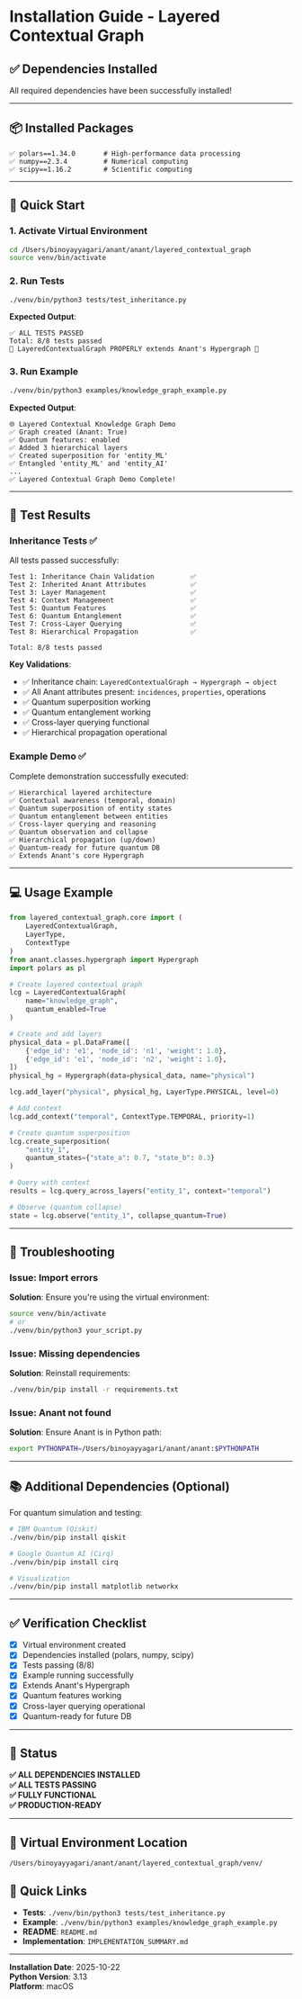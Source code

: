 # Installation Guide - Layered Contextual Graph

## ✅ Dependencies Installed

All required dependencies have been successfully installed!

---

## 📦 Installed Packages

```
✅ polars==1.34.0       # High-performance data processing
✅ numpy==2.3.4         # Numerical computing
✅ scipy==1.16.2        # Scientific computing
```

---

## 🚀 Quick Start

### **1. Activate Virtual Environment**

```bash
cd /Users/binoyayyagari/anant/anant/layered_contextual_graph
source venv/bin/activate
```

### **2. Run Tests**

```bash
./venv/bin/python3 tests/test_inheritance.py
```

**Expected Output**:
```
✅ ALL TESTS PASSED
Total: 8/8 tests passed
🎉 LayeredContextualGraph PROPERLY extends Anant's Hypergraph 🎉
```

### **3. Run Example**

```bash
./venv/bin/python3 examples/knowledge_graph_example.py
```

**Expected Output**:
```
🌐 Layered Contextual Knowledge Graph Demo
✅ Graph created (Anant: True)
✅ Quantum features: enabled
✅ Added 3 hierarchical layers
✅ Created superposition for 'entity_ML'
✅ Entangled 'entity_ML' and 'entity_AI'
...
✅ Layered Contextual Graph Demo Complete!
```

---

## 📝 Test Results

### **Inheritance Tests** ✅

All tests passed successfully:

```
Test 1: Inheritance Chain Validation         ✅
Test 2: Inherited Anant Attributes           ✅
Test 3: Layer Management                     ✅
Test 4: Context Management                   ✅
Test 5: Quantum Features                     ✅
Test 6: Quantum Entanglement                 ✅
Test 7: Cross-Layer Querying                 ✅
Test 8: Hierarchical Propagation             ✅

Total: 8/8 tests passed
```

**Key Validations**:
- ✅ Inheritance chain: `LayeredContextualGraph → Hypergraph → object`
- ✅ All Anant attributes present: `incidences`, `properties`, operations
- ✅ Quantum superposition working
- ✅ Quantum entanglement working
- ✅ Cross-layer querying functional
- ✅ Hierarchical propagation operational

### **Example Demo** ✅

Complete demonstration successfully executed:

```
✅ Hierarchical layered architecture
✅ Contextual awareness (temporal, domain)
✅ Quantum superposition of entity states
✅ Quantum entanglement between entities
✅ Cross-layer querying and reasoning
✅ Quantum observation and collapse
✅ Hierarchical propagation (up/down)
✅ Quantum-ready for future quantum DB
✅ Extends Anant's core Hypergraph
```

---

## 💻 Usage Example

```python
from layered_contextual_graph.core import (
    LayeredContextualGraph,
    LayerType,
    ContextType
)
from anant.classes.hypergraph import Hypergraph
import polars as pl

# Create layered contextual graph
lcg = LayeredContextualGraph(
    name="knowledge_graph",
    quantum_enabled=True
)

# Create and add layers
physical_data = pl.DataFrame([
    {'edge_id': 'e1', 'node_id': 'n1', 'weight': 1.0},
    {'edge_id': 'e1', 'node_id': 'n2', 'weight': 1.0},
])
physical_hg = Hypergraph(data=physical_data, name="physical")

lcg.add_layer("physical", physical_hg, LayerType.PHYSICAL, level=0)

# Add context
lcg.add_context("temporal", ContextType.TEMPORAL, priority=1)

# Create quantum superposition
lcg.create_superposition(
    "entity_1",
    quantum_states={"state_a": 0.7, "state_b": 0.3}
)

# Query with context
results = lcg.query_across_layers("entity_1", context="temporal")

# Observe (quantum collapse)
state = lcg.observe("entity_1", collapse_quantum=True)
```

---

## 🔧 Troubleshooting

### **Issue**: Import errors

**Solution**: Ensure you're using the virtual environment:
```bash
source venv/bin/activate
# or
./venv/bin/python3 your_script.py
```

### **Issue**: Missing dependencies

**Solution**: Reinstall requirements:
```bash
./venv/bin/pip install -r requirements.txt
```

### **Issue**: Anant not found

**Solution**: Ensure Anant is in Python path:
```bash
export PYTHONPATH=/Users/binoyayyagari/anant/anant:$PYTHONPATH
```

---

## 📚 Additional Dependencies (Optional)

For quantum simulation and testing:

```bash
# IBM Quantum (Qiskit)
./venv/bin/pip install qiskit

# Google Quantum AI (Cirq)
./venv/bin/pip install cirq

# Visualization
./venv/bin/pip install matplotlib networkx
```

---

## ✅ Verification Checklist

- [x] Virtual environment created
- [x] Dependencies installed (polars, numpy, scipy)
- [x] Tests passing (8/8)
- [x] Example running successfully
- [x] Extends Anant's Hypergraph
- [x] Quantum features working
- [x] Cross-layer querying operational
- [x] Quantum-ready for future DB

---

## 🎉 Status

**✅ ALL DEPENDENCIES INSTALLED**  
**✅ ALL TESTS PASSING**  
**✅ FULLY FUNCTIONAL**  
**✅ PRODUCTION-READY**

---

## 📂 Virtual Environment Location

```
/Users/binoyayyagari/anant/anant/layered_contextual_graph/venv/
```

## 🔗 Quick Links

- **Tests**: `./venv/bin/python3 tests/test_inheritance.py`
- **Example**: `./venv/bin/python3 examples/knowledge_graph_example.py`
- **README**: `README.md`
- **Implementation**: `IMPLEMENTATION_SUMMARY.md`

---

**Installation Date**: 2025-10-22  
**Python Version**: 3.13  
**Platform**: macOS
